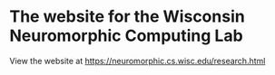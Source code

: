 # The website for the Wisconsin Neuromorphic Computing Lab
View the website at https://neuromorphic.cs.wisc.edu/research.html
